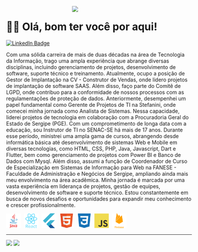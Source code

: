 <img src = "banner.gif" width = "325px" align = "right">

# 👨‍💻 Olá, bom ter você por aqui!
  <div id="badges">
  <a href = "https://www.linkedin.com/in/alexandre-fran%C3%A7a-9779051b/">
    <img src="https://img.shields.io/badge/LinkedIn-blue?style=for-the-badge&logo=linkedin&logoColor=white" alt="LinkedIn Badge"/>
  </a>
</div>

Com uma sólida carreira de mais de duas décadas na área de Tecnologia da Informação, trago uma ampla experiência que abrange diversas disciplinas, incluindo gerenciamento de projetos, desenvolvimento de software, suporte técnico e treinamento. Atualmente, ocupo a posição de Gestor de Implantação na CV - Construtor de Vendas, onde lidero projetos de implantação de software SAAS. Além disso, faço parte do Comitê de LGPD, onde contribuo para a conformidade de nossos processos com as regulamentações de proteção de dados. Anteriormente, desempenhei um papel fundamental como Gerente de Projetos de TI na Stefanini, onde comecei minha jornada como Analista de Sistemas. Nessa capacidade, liderei projetos de tecnologia em colaboração com a Procuradoria Geral do Estado de Sergipe (PGE). Com um comprometimento de longa data com a educação, sou Instrutor de TI no SENAC-SE há mais de 17 anos. Durante esse período, ministrei uma ampla gama de cursos, abrangendo desde informática básica até desenvolvimento de sistemas Web e Mobile em diversas tecnologias, como HTML, CSS, PHP, Java, Javascript, Dart e Flutter, bem como gerenciamento de projetos com Power BI e Banco de Dados com Mysql. Além disso, assumi a função de Coordenador de Curso de Especialização em Sistemas de Informação para Web na FANESE - Faculdade de Administração e Negócios de Sergipe, ampliando ainda mais meu envolvimento na área acadêmica. Minha jornada é marcada por uma vasta experiência em liderança de projetos, gestão de equipes, desenvolvimento de software e suporte técnico. Estou constantemente em busca de novos desafios e oportunidades para expandir meu conhecimento e crescer profissionalmente.

<div>
  <img src="https://github.com/devicons/devicon/blob/master/icons/java/java-original-wordmark.svg" title="Java" alt="Java" width="40" height="40"/>&nbsp;
  <img src="https://github.com/devicons/devicon/blob/master/icons/react/react-original-wordmark.svg" title="React" alt="React" width="40" height="40"/>&nbsp;
  <img src="https://github.com/devicons/devicon/blob/master/icons/flutter/flutter-original.svg" title="Flutter" alt="Flutter" width="40" height="40"/>&nbsp;
  <img src="https://github.com/devicons/devicon/blob/master/icons/html5/html5-original.svg" title="HTML5" alt="HTML" width="40" height="40"/>&nbsp;
  <img src="https://github.com/devicons/devicon/blob/master/icons/css3/css3-plain.svg" title="CSS3" alt="CSS" width="40" height="40"/>&nbsp;
  <img src="https://github.com/devicons/devicon/blob/master/icons/javascript/javascript-original.svg" title="JavaScript" alt="JavaScript" width="40" height="40"/>&nbsp;
  <img src="https://github.com/devicons/devicon/blob/master/icons/firebase/firebase-plain-wordmark.svg" title="Firebase" alt="Firebase" width="40" height="40"/>&nbsp;
</div>

---


<div align = "left">
<img height = "200em" src="https://github-readme-stats.vercel.app/api/top-langs/?username=agfranca&show_icons=true&theme=bear&count_private=true"/>
<img height = "200em" src="https://github-readme-stats.vercel.app/api?username=agfranca&show_icons=true&show_icons=true&theme=bear&count_private=true" />
</div>
